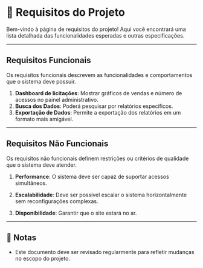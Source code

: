 # 📝 Requisitos do Projeto

Bem-vindo à página de requisitos do projeto! Aqui você encontrará uma lista detalhada das funcionalidades esperadas e outras especificações.

---

## Requisitos Funcionais

Os requisitos funcionais descrevem as funcionalidades e comportamentos que o sistema deve possuir.

1. **Dashboard de licitações**:
Mostrar gráficos de vendas e número de acessos no painel administrativo.
2. **Busca dos Dados**:
Poderá pesquisar por relatórios específicos.
3. **Exportação de Dados**:
Permite a exportação dos relatórios em um formato mais amigável.

---

## Requisitos Não Funcionais

Os requisitos não funcionais definem restrições ou critérios de qualidade que o sistema deve atender.

1. **Performance**:
O sistema deve ser capaz de suportar acessos simultâneos.

2. **Escalabilidade**:
Deve ser possível escalar o sistema horizontalmente sem reconfigurações complexas.

3. **Disponibilidade**:
Garantir que o site estará no ar.

---


## 📌 Notas

- Este documento deve ser revisado regularmente para refletir mudanças no escopo do projeto.

